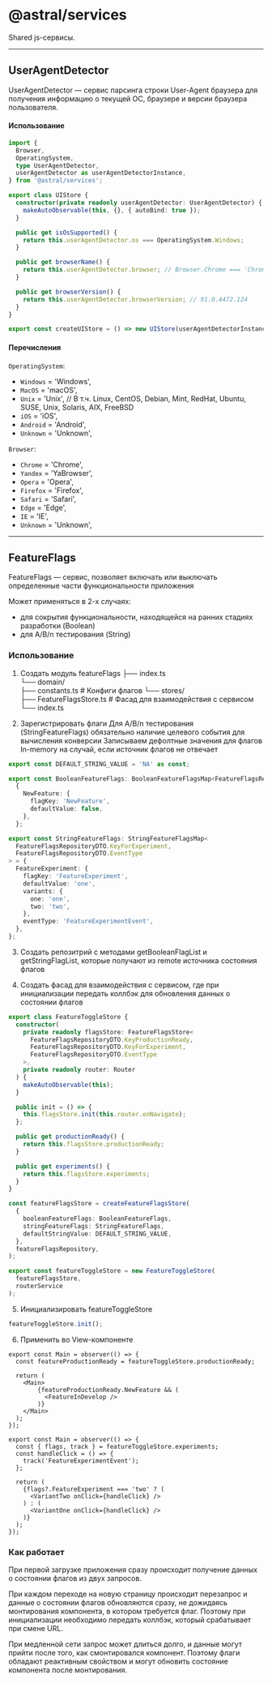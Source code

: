 # @astral/services

Shared js-сервисы.

----

## UserAgentDetector

UserAgentDetector — сервис парсинга строки User-Agent браузера для получения информацию о
текущей ОС, браузере и версии браузера пользователя.

#### Использование

```typescript
import { 
  Browser, 
  OperatingSystem, 
  type UserAgentDetector,
  userAgentDetector as userAgentDetectorInstance, 
} from '@astral/services';

export class UIStore {
  constructor(private readonly userAgentDetector: UserAgentDetector) {
    makeAutoObservable(this, {}, { autoBind: true });
  }

  public get isOsSupported() {
    return this.userAgentDetector.os === OperatingSystem.Windows;
  }

  public get browserName() {
    return this.userAgentDetector.browser; // Browser.Chrome === 'Chrome'
  }

  public get browserVersion() {
    return this.userAgentDetector.browserVersion; // 91.0.4472.124
  }
}

export const createUIStore = () => new UIStore(userAgentDetectorInstance);
```

#### Перечисления

`OperatingSystem`:
- `Windows` = 'Windows',
- `MacOS` = 'macOS',
- `Unix` = 'Unix', // В т.ч. Linux, CentOS, Debian, Mint, RedHat, Ubuntu, SUSE, Unix, Solaris, AIX, FreeBSD
- `iOS` = 'iOS',
- `Android` = 'Android',
- `Unknown` = 'Unknown',

`Browser`:
- `Chrome` = 'Chrome',
- `Yandex` = 'YaBrowser',
- `Opera` = 'Opera',
- `Firefox` = 'Firefox',
- `Safari` = 'Safari',
- `Edge` = 'Edge',
- `IE` = 'IE',
- `Unknown` = 'Unknown',

----

## FeatureFlags

FeatureFlags — сервис, позволяет включать или выключать определенные части функциональности приложения

Может применяться в 2-х случаях:
- для сокрытия функциональности, находящейся на ранних стадиях разработки (Boolean)
- для A/B/n тестирования (String)

### Использование

1. Создать модуль featureFlags
├── index.ts             
└── domain/                   
    ├── constants.ts             # Конфиги флагов
    └── stores/           
        ├── FeatureFlagsStore.ts # Фасад для взаимодействия с сервисом
        └── index.ts

2. Зарегистрировать флаги
Для A/B/n тестирования (StringFeatureFlags) обязательно наличие целевого события для вычисления конверсии
Записываем дефолтные значения для флагов In-memory на случай, если источник флагов не отвечает

```typescript
export const DEFAULT_STRING_VALUE = 'NA' as const;

export const BooleanFeatureFlags: BooleanFeatureFlagsMap<FeatureFlagsRepositoryDTO.KeyProductionReady> =
  {
    NewFeature: {
      flagKey: 'NewFeature',
      defaultValue: false,
    },
  };

export const StringFeatureFlags: StringFeatureFlagsMap<
  FeatureFlagsRepositoryDTO.KeyForExperiment,
  FeatureFlagsRepositoryDTO.EventType
> = {
  FeatureExperiment: {
    flagKey: 'FeatureExperiment',
    defaultValue: 'one',
    variants: {
      one: 'one',
      two: 'two',
    },
    eventType: 'FeatureExperimentEvent',
  },
};
```

3. Создать репозитрий с методами getBooleanFlagList и getStringFlagList, которые получают из remote источника состояния флагов

4. Создать фасад для взаимодействия с сервисом, где при инициализации передать коллбэк для обновления данных о состоянии флагов

```typescript
export class FeatureToggleStore {
  constructor(
    private readonly flagsStore: FeatureFlagsStore<
      FeatureFlagsRepositoryDTO.KeyProductionReady,
      FeatureFlagsRepositoryDTO.KeyForExperiment,
      FeatureFlagsRepositoryDTO.EventType
    >,
    private readonly router: Router
  ) {
    makeAutoObservable(this);
  }

  public init = () => {
    this.flagsStore.init(this.router.onNavigate);
  };

  public get productionReady() {
    return this.flagsStore.productionReady;
  }

  public get experiments() {
    return this.flagsStore.experiments;
  }
}

const featureFlagsStore = createFeatureFlagsStore(
  {
    booleanFeatureFlags: BooleanFeatureFlags,
    stringFeatureFlags: StringFeatureFlags,
    defaultStringValue: DEFAULT_STRING_VALUE,
  },
  featureFlagsRepository,
);

export const featureToggleStore = new FeatureToggleStore(
  featureFlagsStore,
  routerService
);
```

5. Инициализировать featureToggleStore

```typescript
featureToggleStore.init();
```

6. Применить во View-компоненте

```tsx
export const Main = observer(() => {
  const featureProductionReady = featureToggleStore.productionReady;

  return (
    <Main>
        {featureProductionReady.NewFeature && (
          <FeatureInDevelop />
        )}
    </Main>
  );
});
```

```tsx
export const Main = observer(() => {
  const { flags, track } = featureToggleStore.experiments;
  const handleClick = () => {
    track('FeatureExperimentEvent');
  };

  return (
    {flags?.FeatureExperiment === 'two' ? (
      <VariantTwo onClick={handleClick} />
    ) : (
      <VariantOne onClick={handleClick} />
    )}
  );
});
```

### Как работает

При первой загрузке приложения сразу происходит получение данных о состоянии флагов из двух запросов.

При каждом переходе на новую страницу происходит перезапрос и данные о состоянии флагов обновляются сразу, не дожидаясь монтирования компонента, в котором требуется флаг. Поэтому при инициализации необходимо передать коллбэк, который срабатывает при смене URL.

При медленной сети запрос может длиться долго, и данные могут прийти после того, как смонтировался компонент. Поэтому флаги обладают реактивным свойством и могут обновить состояние компонента после монтирования.

